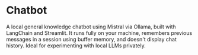 # Chatbot
A local general knowledge chatbot using Mistral via Ollama, built with LangChain and Streamlit. It runs fully on your machine, remembers previous messages in a session using buffer memory, and doesn't display chat history. Ideal for experimenting with local LLMs privately.
